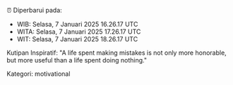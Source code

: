 ⏰ Diperbarui pada:
- WIB: Selasa, 7 Januari 2025 16.26.17 UTC
- WITA: Selasa, 7 Januari 2025 17.26.17 UTC
- WIT: Selasa, 7 Januari 2025 18.26.17 UTC

Kutipan Inspiratif:
"A life spent making mistakes is not only more honorable, but more useful than a life spent doing nothing."


Kategori: motivational

